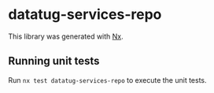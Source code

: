 # datatug-services-repo

This library was generated with [Nx](https://nx.dev).

## Running unit tests

Run `nx test datatug-services-repo` to execute the unit tests.
